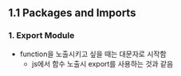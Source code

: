 ## 1.1 Packages and Imports

### 1. Export Module

- function을 노출시키고 싶을 때는 대문자로 시작함
  - js에서 함수 노출시 export를 사용하는 것과 같음

